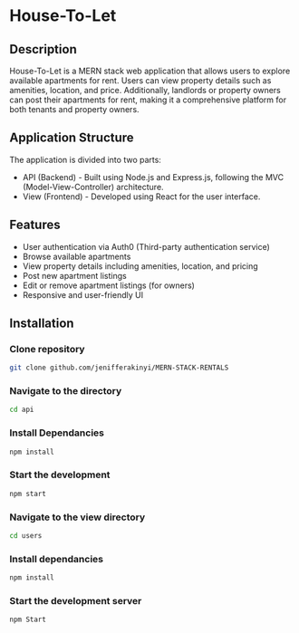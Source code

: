 # House-To-Let
## Description
House-To-Let is a MERN stack web application that allows users to explore available apartments for rent. Users can view property details such as amenities, location, and price. Additionally, landlords or property owners can post their apartments for rent, making it a comprehensive platform for both tenants and property owners.

## Application Structure
The application is divided into two parts: <br>
- API (Backend) - Built using Node.js and Express.js, following the MVC (Model-View-Controller) architecture.
- View (Frontend) - Developed using React for the user interface.

## Features
- User authentication via Auth0 (Third-party authentication service)
- Browse available apartments
- View property details including amenities, location, and pricing
- Post new apartment listings
- Edit or remove apartment listings (for owners)
- Responsive and user-friendly UI

## Installation
### Clone repository

```sh
git clone github.com/jenifferakinyi/MERN-STACK-RENTALS
```
### Navigate to the directory

```sh
cd api
```
### Install Dependancies

```sh
npm install
```
### Start the development
```sh
npm start
```
### Navigate to the view directory

```sh
cd users
```
### Install dependancies

```sh
npm install
```
### Start the development server
```sh
npm Start
```
